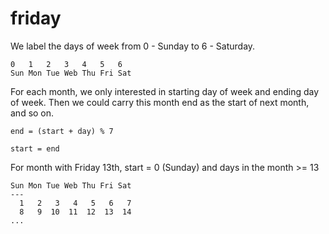 # friday

We label the days of week from 0 - Sunday to 6 - Saturday. 

```
0   1   2   3   4   5   6
Sun Mon Tue Web Thu Fri Sat
```

For each month, we only interested in starting day of week and ending day of week. Then we could carry this month end as the start of next month, and so on.

```
end = (start + day) % 7

start = end
```

For month with Friday 13th, start = 0 (Sunday) and days in the month >= 13

```
Sun Mon Tue Web Thu Fri Sat
---
  1   2   3   4   5   6   7
  8   9  10  11  12  13  14
...
```
